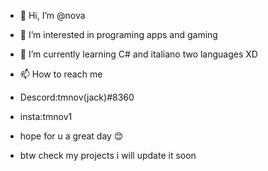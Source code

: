 - 👋 Hi, I’m @nova
- 👀 I’m interested in programing apps and gaming
- 🌱 I’m currently learning C# and italiano two languages XD
- 📫 How to reach me 
- Descord:tmnov(jack)#8360
- insta:tmnov1

- hope for u a great day 😊
- btw check my projects i will update it soon
